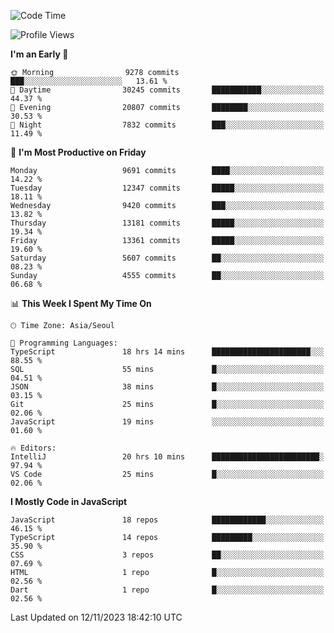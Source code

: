 <!--START_SECTION:waka-->
![Code Time](http://img.shields.io/badge/Code%20Time-5%2C379%20hrs%2016%20mins-blue)

![Profile Views](http://img.shields.io/badge/Profile%20Views-0-blue)

**I'm an Early 🐤** 

```text
🌞 Morning                9278 commits        ███░░░░░░░░░░░░░░░░░░░░░░   13.61 % 
🌆 Daytime                30245 commits       ███████████░░░░░░░░░░░░░░   44.37 % 
🌃 Evening                20807 commits       ████████░░░░░░░░░░░░░░░░░   30.53 % 
🌙 Night                  7832 commits        ███░░░░░░░░░░░░░░░░░░░░░░   11.49 % 
```
📅 **I'm Most Productive on Friday** 

```text
Monday                   9691 commits        ████░░░░░░░░░░░░░░░░░░░░░   14.22 % 
Tuesday                  12347 commits       █████░░░░░░░░░░░░░░░░░░░░   18.11 % 
Wednesday                9420 commits        ███░░░░░░░░░░░░░░░░░░░░░░   13.82 % 
Thursday                 13181 commits       █████░░░░░░░░░░░░░░░░░░░░   19.34 % 
Friday                   13361 commits       █████░░░░░░░░░░░░░░░░░░░░   19.60 % 
Saturday                 5607 commits        ██░░░░░░░░░░░░░░░░░░░░░░░   08.23 % 
Sunday                   4555 commits        ██░░░░░░░░░░░░░░░░░░░░░░░   06.68 % 
```


📊 **This Week I Spent My Time On** 

```text
🕑︎ Time Zone: Asia/Seoul

💬 Programming Languages: 
TypeScript               18 hrs 14 mins      ██████████████████████░░░   88.55 % 
SQL                      55 mins             █░░░░░░░░░░░░░░░░░░░░░░░░   04.51 % 
JSON                     38 mins             █░░░░░░░░░░░░░░░░░░░░░░░░   03.15 % 
Git                      25 mins             █░░░░░░░░░░░░░░░░░░░░░░░░   02.06 % 
JavaScript               19 mins             ░░░░░░░░░░░░░░░░░░░░░░░░░   01.60 % 

🔥 Editors: 
IntelliJ                 20 hrs 10 mins      ████████████████████████░   97.94 % 
VS Code                  25 mins             █░░░░░░░░░░░░░░░░░░░░░░░░   02.06 % 
```

**I Mostly Code in JavaScript** 

```text
JavaScript               18 repos            ████████████░░░░░░░░░░░░░   46.15 % 
TypeScript               14 repos            █████████░░░░░░░░░░░░░░░░   35.90 % 
CSS                      3 repos             ██░░░░░░░░░░░░░░░░░░░░░░░   07.69 % 
HTML                     1 repo              █░░░░░░░░░░░░░░░░░░░░░░░░   02.56 % 
Dart                     1 repo              █░░░░░░░░░░░░░░░░░░░░░░░░   02.56 % 
```




 Last Updated on 12/11/2023 18:42:10 UTC
<!--END_SECTION:waka-->
